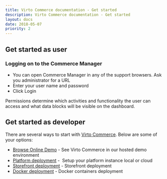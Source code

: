 ```yaml
---
title: Virto Commerce documentation - Get started
description: Virto Commerce documentation - Get started
layout: docs
date: 2018-05-07
priority: 2
---
```


## Get started as user
### Logging on to the Commerce Manager

* You can open Commerce Manager in any of the support browsers. Ask you administrator for a URL
* Enter your user name and password
* Click Login

Permissions determine which activities and functionality the user can access and what data blocks will be visible on the dashboard.

## Get started as developer

There are several ways to start with <a class="crosslink" href="https://virtocommerce.com/b2b-ecommerce-platform" target="_blank">Virto Commerce</a>. Below are some of your options:

* [Browse Online Demo](try-now/online-demo) - See Virto Commerce in our hosted demo environment
* [Platform deployment](docs/vc2devguide/deployment/platform-deployment/source-code-getting-started) -  Setup your platform instance local or cloud
* [Storefront deployment](docs/vc2devguide/deployment/storefront-deployment) - Storefront deployment
* [Docker deployment](https://github.com/VirtoCommerce/vc-docker) - Docker containers deployment
